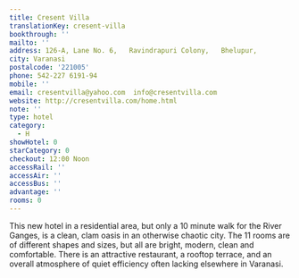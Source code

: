 ```yaml
---
title: Cresent Villa
translationKey: cresent-villa
bookthrough: ''
mailto: ''
address: 126-A, Lane No. 6,   Ravindrapuri Colony,   Bhelupur,
city: Varanasi
postalcode: '221005'
phone: 542-227 6191-94
mobile: ''
email: cresentvilla@yahoo.com  info@cresentvilla.com
website: http://cresentvilla.com/home.html
note: ''
type: hotel
category:
  - H
showHotel: 0
starCategory: 0
checkout: 12:00 Noon
accessRail: ''
accessAir: ''
accessBus: ''
advantage: ''
rooms: 0
---
```

This new hotel in a residential area, but only a 10 minute walk for the River Ganges, is a clean, clam oasis in an otherwise chaotic city. The 11 rooms are of different shapes and sizes, but all are bright, modern, clean and comfortable. There is an attractive restaurant, a rooftop terrace, and an overall atmosphere of quiet efficiency often lacking elsewhere in Varanasi. 